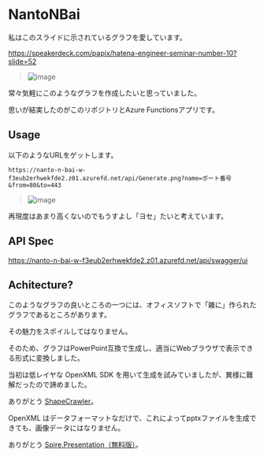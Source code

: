 # NantoNBai

私はこのスライドに示されているグラフを愛しています。

https://speakerdeck.com/papix/hatena-engineer-seminar-number-10?slide=52

>![image](https://github.com/7474/NantoNBai/assets/4744735/f3f4772c-ebcc-4ff3-a1e5-a10c7dff9166)

常々気軽にこのようなグラフを作成したいと思っていました。

思いが結実したのがこのリポジトリとAzure Functionsアプリです。


## Usage

以下のようなURLをゲットします。

`https://nanto-n-bai-w-f3eub2erhwekfde2.z01.azurefd.net/api/Generate.png?name=ポート番号&from=80&to=443`

>![image](https://nanto-n-bai-w-f3eub2erhwekfde2.z01.azurefd.net/api/Generate.png?name=ポート番号&from=80&to=443)

再現度はあまり高くないのでもうすよし「ヨセ」たいと考えています。


## API Spec

https://nanto-n-bai-w-f3eub2erhwekfde2.z01.azurefd.net/api/swagger/ui


## Achitecture?

このようなグラフの良いところの一つには、オフィスソフトで「雑に」作られたグラフであるところがあります。

その魅力をスポイルしてはなりません。

そのため、グラフはPowerPoint互換で生成し、適当にWebブラウザで表示できる形式に変換しました。

当初は低レイヤな OpenXML SDK を用いて生成を試みていましたが、異様に難解だったので諦めました。

ありがとう [ShapeCrawler](https://github.com/ShapeCrawler/ShapeCrawler)。

OpenXML はデータフォーマットなだけで、これによってpptxファイルを生成できても、画像データにはなりません。

ありがとう [Spire.Presentation（無料版）](https://jp.e-iceblue.com/download/free-spire-presentation-for-net.html)。
